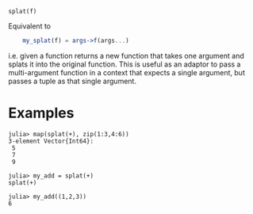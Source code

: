 ```
splat(f)
```

Equivalent to

```julia
    my_splat(f) = args->f(args...)
```

i.e. given a function returns a new function that takes one argument and splats it into the original function. This is useful as an adaptor to pass a multi-argument function in a context that expects a single argument, but passes a tuple as that single argument.

# Examples

```jldoctest
julia> map(splat(+), zip(1:3,4:6))
3-element Vector{Int64}:
 5
 7
 9

julia> my_add = splat(+)
splat(+)

julia> my_add((1,2,3))
6
```
